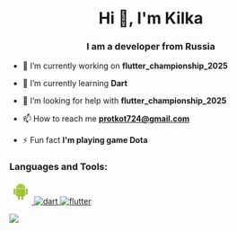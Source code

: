 <h1 align="center">Hi 👋, I'm Kilka</h1>
<h3 align="center">I am a developer from Russia </h3>

- 🔭 I’m currently working on **flutter_championship_2025**

- 🌱 I’m currently learning **Dart**

- 🤝 I’m looking for help with **flutter_championship_2025**

- 📫 How to reach me **protkot724@gmail.com**

- ⚡ Fun fact **I'm playing game Dota**

<h3 align="left">Languages and Tools:</h3>
<p align="left"> <a href="https://developer.android.com" target="_blank" rel="noreferrer"> <img src="https://raw.githubusercontent.com/devicons/devicon/master/icons/android/android-original-wordmark.svg" alt="android" width="40" height="40"/> </a> <a href="https://dart.dev" target="_blank" rel="noreferrer"> <img src="https://www.vectorlogo.zone/logos/dartlang/dartlang-icon.svg" alt="dart" width="40" height="40"/> </a> <a href="https://flutter.dev" target="_blank" rel="noreferrer"> <img src="https://www.vectorlogo.zone/logos/flutterio/flutterio-icon.svg" alt="flutter" width="40" height="40"/> </a> </p>

<img data-v-9218eea6="" width="700" height="auto" src="https://gifs.obs.ru-moscow-1.hc.sbercloud.ru/df9a9a0273c5e1eae77783c12f9eedce40bbf1aa6fdae6c4976245f8c97a37fe.gif" loading="eager" fetchpriority="high" class="dynamic-media-img">
